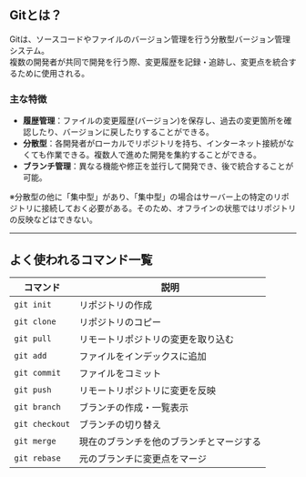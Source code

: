 ## Gitとは？

Gitは、ソースコードやファイルのバージョン管理を行う分散型バージョン管理システム。  
複数の開発者が共同で開発を行う際、変更履歴を記録・追跡し、変更点を統合するために使用される。

### 主な特徴
- **履歴管理**：ファイルの変更履歴(バージョン)を保存し、過去の変更箇所を確認したり、バージョンに戻したりすることができる。
- **分散型**：各開発者がローカルでリポジトリを持ち、インターネット接続がなくても作業できる。複数人で進めた開発を集約することができる。
- **ブランチ管理**：異なる機能や修正を並行して開発でき、後で統合することが可能。

※分散型の他に「集中型」があり、「集中型」の場合はサーバー上の特定のリポジトリに接続しておく必要がある。そのため、オフラインの状態ではリポジトリの反映などはできない。

---

## よく使われるコマンド一覧

| コマンド        | 説明                                      |
|-----------------|-------------------------------------------|
| `git init`      | リポジトリの作成                          |
| `git clone`     | リポジトリのコピー                        |
| `git pull`      | リモートリポジトリの変更を取り込む        |
| `git add`       | ファイルをインデックスに追加              |
| `git commit`    | ファイルをコミット                        |
| `git push`      | リモートリポジトリに変更を反映            |
| `git branch`    | ブランチの作成・一覧表示                  |
| `git checkout`  | ブランチの切り替え                        |
| `git merge`     | 現在のブランチを他のブランチとマージする  |
| `git rebase`    | 元のブランチに変更点をマージ              |
